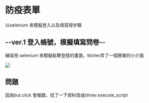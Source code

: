 # 防疫表單
以selenium 來模擬登入以及填寫得步驟

## --ver.1 登入帳號，模擬填寫問卷--

練習用 selenium 來模擬點擊登陸的畫面，tkinter弄了一個簡單的小介面

![](https://i.imgur.com/0KkrJ3W.png)

## 問題

因為but.click 會報錯，找了一下資料改成driver.execute_script

